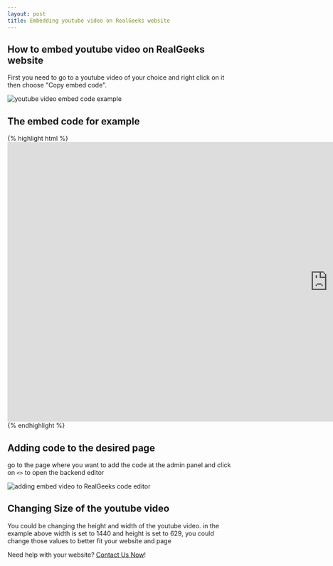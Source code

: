 ```yaml
---
layout: post
title: Embedding youtube video on RealGeeks website
---
```


<h2>How to embed youtube video on RealGeeks website</h2>

<p>First you need to go to a youtube video of your choice and right click on it then choose "Copy embed code".</p>
<img src="{{ site.url }}/public/assets/photos/posts/embedding-youtube-video-on-RealGeeks-website/youtube-video-embed-code-example.png" alt="youtube video embed code example"/>

<h2>The embed code for example</h2>
{% highlight html %}
<iframe width="1440" height="629" src="https://www.youtube.com/embed/RnQBNdv9l6g" frameborder="0" allow="accelerometer; autoplay; encrypted-media; gyroscope; picture-in-picture" allowfullscreen></iframe>
{% endhighlight %}

<h2>Adding code to the desired page</h2>
<p>go to the page where you want to add the code at the admin panel and click on <code class="language-plaintext highlighter-rouge"><></code> to open the backend editor</p>
<img src="{{ site.url }}/public/assets/photos/posts/embedding-youtube-video-on-RealGeeks-website/adding-embeded-video-to-code-editor.png" alt="adding embed video to RealGeeks code editor"/>

<h2>Changing Size of the youtube video</h2>
<p>You could be changing the height and width of the youtube video. in the example above width is set to 1440 and height is set to 629, you could change those values to better fit your website and page</p>

<p>Need help with your website? <a href="/contact-rauof/">Contact Us Now</a>!</p>
